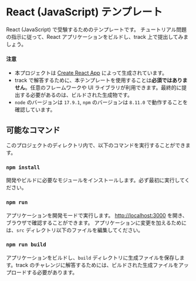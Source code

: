 # React (JavaScript) テンプレート
React (JavaScript) で受験するためのテンプレートです。
チュートリアル問題の指示に従って、React アプリケーションをビルドし、track 上で提出してみましょう。

#### **注意**
- 本プロジェクトは [Create React App](https://github.com/facebook/create-react-app) によって生成されています。
- track で解答するために、本テンプレートを使用することは**必須ではありません**。任意のフレームワークや UI ライブラリが利用できます。最終的に提出する必要があるのは、ビルドされた生成物です。
- `node` のバージョンは `17.9.1`, `npm` のバージョンは `8.11.0` で動作することを確認しています。

## 可能なコマンド
このプロジェクトのディレクトリ内で、以下のコマンドを実行することができます。

### `npm install`
開発やビルドに必要なモジュールをインストールします。必ず最初に実行してください。

### `npm run`
アプリケーションを開発モードで実行します。
[http://localhost:3000](http://localhost:3000) を開き、ブラウザで確認することができます。
アプリケーションに変更を加えるためには、`src` ディレクトリ以下のファイルを編集してください。

### `npm run build`
アプリケーションをビルドし、`build` ディレクトリに生成ファイルを保存します。track のチャレンジに解答するためには、ビルドされた生成ファイルをアップロードする必要があります。
